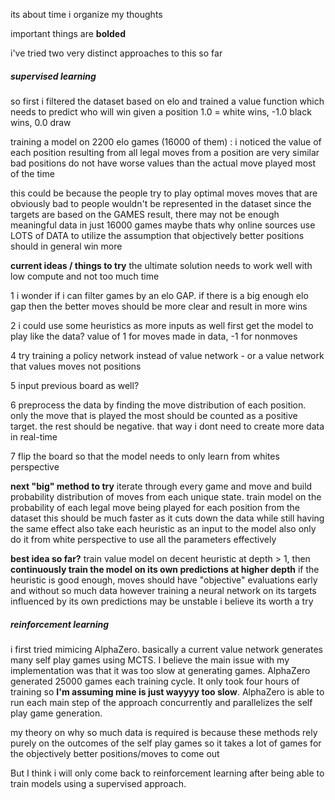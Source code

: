its about time i organize my thoughts

important things are **bolded**

i've tried two very distinct approaches to this so far

##### **supervised learning**

so first i filtered the dataset based on elo and trained a value function which needs to predict who will win given a position
1.0 = white wins, -1.0 black wins, 0.0 draw

training a model on 2200 elo games (16000 of them) :
i noticed the value of each position resulting from all legal moves from a position are very similar
bad positions do not have worse values than the actual move played most of the time

this could be because the people try to play optimal moves
moves that are obviously bad to people wouldn't be represented in the dataset
since the targets are based on the GAMES result, there may not be enough meaningful data in just 16000 games
maybe thats why online sources use LOTS of DATA to utilize the assumption that objectively better positions should in general win more

**current ideas / things to try**
the ultimate solution needs to work well with low compute and not too much time

1
i wonder if i can filter games by an elo GAP. if there is a big enough elo gap then the better moves should be more clear
and result in more wins

2
i could use some heuristics as more inputs as well
first get the model to play like the data? value of 1 for moves made in data, -1 for nonmoves

4
try training a policy network instead of value network - or a value network that values moves not positions

5
input previous board as well?

6
preprocess the data by finding the move distribution of each position. only the move that is played the most should be counted
as a positive target. the rest should be negative. that way i dont need to create more data in real-time

7
flip the board so that the model needs to only learn from whites perspective

**next "big" method to try**
iterate through every game and move and build probability distribution of moves from each unique state.
train model on the probability of each legal move being played for each position from the dataset
this should be much faster as it cuts down the data while still having the same effect
also take each heuristic as an input to the model
also only do it from white perspective to use all the parameters effectively

**best idea so far?**
train value model on decent heuristic at depth > 1, then **continuously train the model on its own predictions at higher depth**
if the heuristic is good enough, moves should have "objective" evaluations early and without so much data
however training a neural network on its targets influenced by its own predictions may be unstable
i believe its worth a try

##### **reinforcement learning**

i first tried mimicing AlphaZero. basically a current value network generates many self play games using MCTS.
I believe the main issue with my implementation was that it was too slow at generating games. AlphaZero generated 25000 games
each training cycle. It only took four hours of training so **I'm assuming mine is just wayyyy too slow**.
AlphaZero is able to run each main step of the approach concurrently and parallelizes the self play game generation.

my theory on why so much data is required is because these methods rely purely on the outcomes of the self play games
so it takes a lot of games for the objectively better positions/moves to come out

But I think i will only come back to reinforcement learning after being able to train models using a supervised approach.
